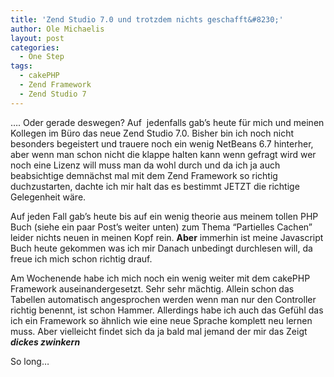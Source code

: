 ```yaml
---
title: 'Zend Studio 7.0 und trotzdem nichts geschafft&#8230;'
author: Ole Michaelis
layout: post
categories:
  - One Step
tags:
  - cakePHP
  - Zend Framework
  - Zend Studio 7
---
```


…. Oder gerade deswegen? Auf  jedenfalls gab’s heute für mich und meinen Kollegen im Büro das neue Zend Studio 7.0. Bisher bin ich noch nicht besonders begeistert und trauere noch ein wenig NetBeans 6.7 hinterher, aber wenn man schon nicht die klappe halten kann wenn gefragt wird wer noch eine Lizenz will muss man da wohl durch und da ich ja auch beabsichtige demnächst mal mit dem Zend Framework so richtig duchzustarten, dachte ich mir halt das es bestimmt JETZT die richtige Gelegenheit wäre.

Auf jeden Fall gab’s heute bis auf ein wenig theorie aus meinem tollen PHP Buch (siehe ein paar Post’s weiter unten) zum Thema “Partielles Cachen” leider nichts neuen in meinen Kopf rein. **Aber** immerhin ist meine Javascript Buch heute gekommen was ich mir Danach unbedingt durchlesen will, da freue ich mich schon richtig drauf.

Am Wochenende habe ich mich noch ein wenig weiter mit dem cakePHP Framework auseinandergesetzt. Sehr sehr mächtig. Allein schon das Tabellen automatisch angesprochen werden wenn man nur den Controller richtig benennt, ist schon Hammer. Allerdings habe ich auch das Gefühl das ich ein Framework so ähnlich wie eine neue Sprache komplett neu lernen muss. Aber vielleicht findet sich da ja bald mal jemand der mir das Zeigt ***dickes zwinkern***

So long…

